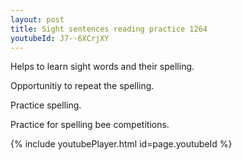 ```yaml
---
layout: post
title: Sight sentences reading practice 1264
youtubeId: J7--6XCrjXY
---
```

 
 
Helps to learn sight words and their spelling.

Opportunitiy to repeat the spelling. 

Practice spelling. 
 
Practice for spelling bee competitions. 
 
{% include youtubePlayer.html id=page.youtubeId %}
 
 
